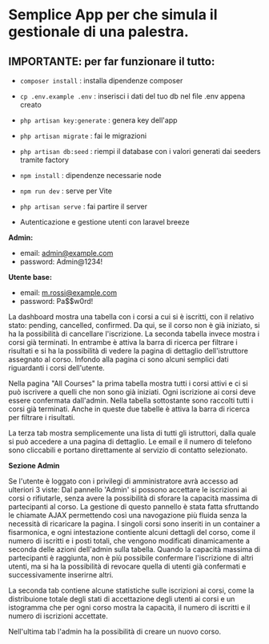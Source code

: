 # Semplice App per che simula il gestionale di una palestra.

## IMPORTANTE: per far funzionare il tutto:

- <code>composer install</code> : installa dipendenze composer
- <code>cp .env.example .env</code> : inserisci i dati del tuo db nel file .env appena creato
- <code>php artisan key:generate</code> : genera key dell'app
- <code>php artisan migrate</code> : fai le migrazioni
- <code>php artisan db:seed</code> : riempi il database con i valori generati dai seeders tramite factory
- <code>npm install</code> : dipendenze necessarie node
- <code>npm run dev</code> : serve per Vite
- <code>php artisan serve</code> : fai partire il server

- Autenticazione e gestione utenti con laravel breeze


**Admin:**
- email: admin@example.com 
- password: Admin@1234!

**Utente base:**
- email: m.rossi@example.com
- password: Pa$$w0rd!


La dashboard mostra una tabella con i corsi a cui si è iscritti, con il relativo stato: pending, cancelled, confirmed.
Da qui, se il corso non è già iniziato, si ha la possibilità di cancellare l'iscrizione.
La seconda tabella invece mostra i corsi già terminati.
In entrambe è attiva la barra di ricerca per filtrare i risultati e si ha la possibilità di vedere la pagina di dettaglio dell'istruttore assegnato al corso.
Infondo alla pagina ci sono alcuni semplici dati riguardanti i corsi dell'utente.

Nella pagina "All Courses" la prima tabella mostra tutti i corsi attivi e ci si può iscrivere a quelli che non sono già iniziati.
Ogni iscrizione ai corsi deve essere confermata dall'admin. 
Nella tabella sottostante sono raccolti tutti i corsi già terminati.
Anche in queste due tabelle è attiva la barra di ricerca per filtrare i risultati.

La terza tab mostra semplicemente una lista di tutti gli istruttori, dalla quale si può accedere a una pagina di dettaglio.
Le email e il numero di telefono sono cliccabili e portano direttamente al servizio di contatto selezionato.


**Sezione Admin**

Se l'utente è loggato con i privilegi di amministratore avrà accesso ad ulteriori 3 viste:
Dal pannello 'Admin' si possono accettare le iscrizioni ai corsi o rifiutarle, senza avere la possibilità di sforare la capacità massima di partecipanti al corso.
La gestione di questo pannello è stata fatta sfruttando le chiamate AJAX permettendo così una navogazione più fluida senza la necessità di ricaricare la pagina.
I singoli corsi sono inseriti in un container a fisarmonica, e ogni intestazione contiente alcuni dettagli del corso, come il numero di iscritti e i posti totali, che vengono modificati dinamicamente a seconda delle azioni dell'admin sulla tabella.
Quando la capacità massima di partecipanti è raggiunta, non è più possibile confermare l'iscrizione di altri utenti, ma si ha la possibilità di revocare quella di utenti già confermati e successivamente inserirne altri.

La seconda tab contiene alcune statistiche sulle iscrizioni ai corsi, come la distribuione totale degli stati  di accettazione degli utenti ai corsi e un istogramma che per ogni corso mostra la capacità, il numero di iscritti e il numero di iscrizioni accettate.

Nell'ultima tab l'admin ha la possibilità di creare un nuovo corso.

